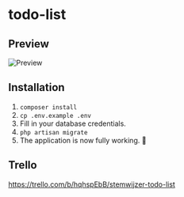 # todo-list

## Preview
![Preview](https://snapr.pw/i/f4193ecf13.png)

## Installation
1. `composer install`
2. `cp .env.example .env`
3. Fill in your database credentials.
4. `php artisan migrate`
5. The application is now fully working. :tada:

## Trello
https://trello.com/b/hqhspEbB/stemwijzer-todo-list
